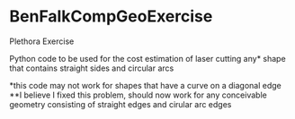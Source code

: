 # BenFalkCompGeoExercise
Plethora Exercise

Python code to be used for the cost estimation of laser cutting any* shape that contains straight sides and circular arcs

*this code may not work for shapes that have a curve on a diagonal edge
**I believe I fixed this problem, should now work for any conceivable geometry consisting of straight edges and cirular arc edges
